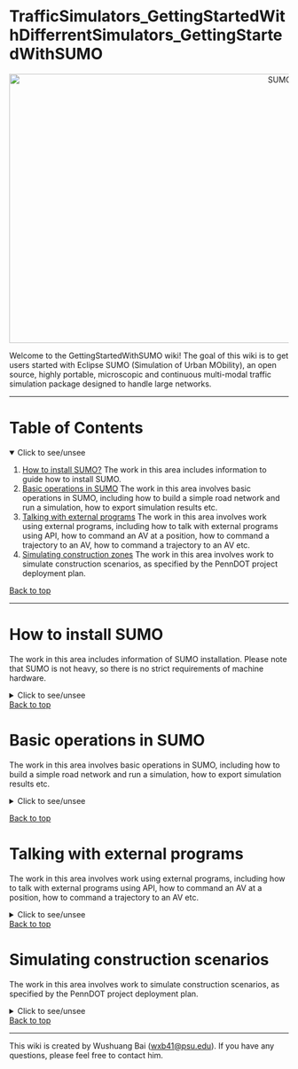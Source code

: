 # TrafficSimulators_GettingStartedWithDifferrentSimulators_GettingStartedWithSUMO


<p align="center">
<img src="https://github.com/ivsg-psu/TrafficSimulators_GettingStartedWithDifferrentSimulators_GettingStartedWithSUMO/blob/main/Documents/Images/SUMODemo2.png" alt="SUMO" width="960" height="486">
</p>
Welcome to the GettingStartedWithSUMO wiki! The goal of this wiki is to get users started with Eclipse SUMO (Simulation of Urban MObility), an open source, highly portable, microscopic and continuous multi-modal traffic simulation package designed to handle large networks.

***

<!-- TABLE OF CONTENTS -->
# Table of Contents
<details open>
  <summary> Click to see/unsee </summary>
  <ol>
    <li>
        <a href="#how-to-install-sumo">How to install SUMO?</a>
        The work in this area includes information to guide how to install SUMO. 
    </li>
    <li>
        <a href="#basic-operations-in-sumo">Basic operations in SUMO</a> 
        The work in this area involves basic operations in SUMO, including how to build a simple road network and run a simulation, how to export simulation results etc.
    </li>
    <li>
        <a href="#talking-with-external-programs">Talking with external programs</a>
        The work in this area involves work using external programs, including how to talk with external programs using API, how to command an AV at a position, how to command a trajectory to an AV, how to command a trajectory to an AV etc. 
    </li>    
    <li>
        <a href="#simulating-construction-scenarios">Simulating construction zones</a>
        The work in this area involves work to simulate construction scenarios, as specified by the PennDOT project deployment plan. 
    </li>    
  </ol>
</details>

<a href="#table-of-contents">Back to top</a>

***
# How to install SUMO
The work in this area includes information of SUMO installation. Please note that SUMO is not heavy, so there is no strict requirements of machine hardware.
<details closed> 
  <summary> Click to see/unsee </summary>
  <ul>
    <li>
      <a href="https://sumo.dlr.de/docs/Downloads.php">
      How to install SUMO
      </a>
      <br>
      This wiki page presents the information of SUMO installation.
    </li>
  </ul>
</details>
<a href="#table-of-contents">Back to top</a>

# Basic operations in SUMO
The work in this area involves basic operations in SUMO, including how to build a simple road network and run a simulation, how to export simulation results etc.
<details closed> 
  <summary> Click to see/unsee </summary>
  <ul>
    <li>
      <a href="https://sumo.dlr.de/docs/Tutorials/Hello_World.html">
      Building a simple road network
      </a>
      <br>
      This is the link instructing how to build a road network in SUMO and run the simulation. This is well described in SUMO official tutorial so it is referenced. 
    </li>
    <li>
      <a href="https://github.com/ivsg-psu/TrafficSimulators_GettingStartedWithDifferrentSimulators_GettingStartedWithSUMO/blob/main/Documents/How%20to%20export%20SUMO%20simulation%20results.pptx">
      How to export SUMO simulation results. 
      </a>
      <br>
      This wiki page presents the work instructing how to export SUMO simulation results. 
    </li>
  </ul>
</details>

<a href="#table-of-contents">Back to top</a>

# Talking with external programs
The work in this area involves work using external programs, including how to talk with external programs using API, how to command an AV at a position, how to command a trajectory to an AV etc.
<details closed> 
  <summary> Click to see/unsee </summary>
  <ul>
    <li>
      <a href="https://github.com/ivsg-psu/TrafficSimulators_GettingStartedWithDifferrentSimulators_GettingStartedWithSUMO/blob/main/Documents/How%20to%20talk%20to%20SUMO%20through%20python%20API.pptx">
    How to talk with external programs using API
      </a>
      <br>
    The work in this area involves information to guide how to talk with external programs using API
    </li>
    <li>
      <a href="https://github.com/ivsg-psu/TrafficSimulators_GettingStartedWithDifferrentSimulators_GettingStartedWithSUMO/blob/main/Documents/How%20to%20command%20an%20AV%20at%20a%20position.pptx">
    How to command an AV at a position
      </a>
      <br>
    The work in this area involves information to guide how to command an AV at a position
    </li>  
    <li>
      <a href="https://github.com/ivsg-psu/TrafficSimulators_GettingStartedWithDifferrentSimulators_GettingStartedWithSUMO/blob/main/Documents/How%20to%20command%20a%20trajectory%20to%20an%20AV.pptx">
    How to command a trajectory to an AV
      </a>
      <br>
    The work in this area involves information to guide how to command a trajectory to an AV
    </li>     
  </ul>
</details>
<a href="#table-of-contents">Back to top</a>

# Simulating construction scenarios
The work in this area involves work to simulate construction scenarios, as specified by the PennDOT project deployment plan. 
<details closed> 
  <summary> Click to see/unsee </summary>
  <ul>
    <li>
      <a href="https://github.com/ivsg-psu/TrafficSimulators_GettingStartedWithDifferrentSimulators_GettingStartedWithSUMO/blob/main/Documents/Simulating%20test%20track%20in%20SUMO.pptx">
    Simulating a traffic flow on Penn State test track. 
      </a>
      <br>
    The work in this area involves information to guide how to simulate a traffic flow on Penn State test track. 
    </li>
   
  </ul>
</details>
<a href="#table-of-contents">Back to top</a>

---
This wiki is created by Wushuang Bai (wxb41@psu.edu). If you have any questions, please feel free to contact him. 


